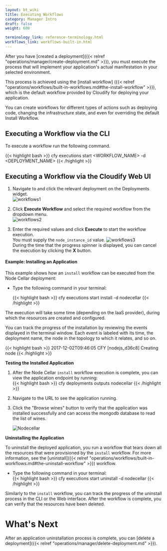 ```yaml
---
layout: bt_wiki
title: Executing Workflows
category: Manager Intro
draft: false
weight: 600

terminology_link: reference-terminology.html
workflows_link: workflows-built-in.html
---
```


After you have [created a deployment]({{< relref "operations/manager/create-deployment.md" >}}), you must execute the process that will implement your application's actual manifestation in your selected environment.

This process is achieved using the [install workflow] ({{< relref "operations/workflows/built-in-workflows.md#the-install-workflow" >}}), which is the default workflow provided by Cloudify for deploying your application.

You can create workflows for different types of actions such as deploying code, changing the infrastructure state, and even for overriding the default Install Workflow.


## Executing a Workflow via the CLI

To execute a workflow run the following command.

{{< highlight  bash >}}
cfy executions start <WORKFLOW_NAME> -d <DEPLOYMENT_NAME>
{{< /highlight >}}


## Executing a Workflow via the Cloudify Web UI

1. Navigate to and click the relevant deployment on the Deployments widget.   
   ![workflows1]( ./images/manager/nodecellar_openstack_topology.png )

2. Click **Execute Workflow** and select the required workflow from the dropdown menu.   
   ![workflows2]( ./images/manager/ui-workflows2.png )

3. Enter the required values and click **Execute** to start the workflow execution.   
   You must supply the `node_instance_id` value.
   ![workflows3]( ./images/manager/ui-workflows3.png )<br>
   During the time that the progress spinner is displayed, you can cancel the execution by clicking the **X** button.<br>
   
#### Example: Installing an Application

This example shows how an `install` workflow can be executed from the Node Cellar deployment:

* Type the following command in your terminal:  

  {{< highlight  bash >}}
  cfy executions start install -d nodecellar
  {{< /highlight >}}

The execution will take some time (depending on the IaaS provider), during which the resources are created and configured.

You can track the progress of the installation by reviewing the events displayed in the terminal window. Each event is labeled with its time, the deployment name, the node in the topology to which it relates, and so on.

{{< highlight  bash  >}}
2017-12-02T09:46:05 CFY <nodecellar> [nodejs_d36c8] Creating node
{{< /highlight >}}

**Testing the Installed Application**

1. After the Node Cellar `install` workflow execution is complete, you can view the application endpoint by running:   
   {{< highlight  bash >}}
   cfy deployments outputs nodecellar
   {{< /highlight >}}

2. Navigate to the URL to see the application running.

3. Click the "Browse wines" button to verify that the application was installed successfully and can access the mongodb database to read the list of wines.   

   ![Nodecellar]( ./images/guide/quickstart-openstack/nodecellar.png )

**Uninstalling the Application**

To uninstall the deployed application, you run a workflow that tears down all the resources that were provisioned by the `install` workflow. For more information, see the [uninstall]({{< relref "operations/workflows/built-in-workflows.md#the-uninstall-workflow" >}}) workflow. 

* Type the following command in your terminal:  
  {{< highlight  bash >}}
  cfy executions start uninstall -d nodecellar
  {{< /highlight >}}   

Similarly to the `install` workflow, you can track the progress of the uninstall process in the CLI or the Web interface.
After the workflow is complete, you can verify that the resources have been deleted.

# What's Next

After an application uninstallation process is complete, you can [delete a deployment]({{< relref "operations/manager/delete-deployment.md" >}}).
